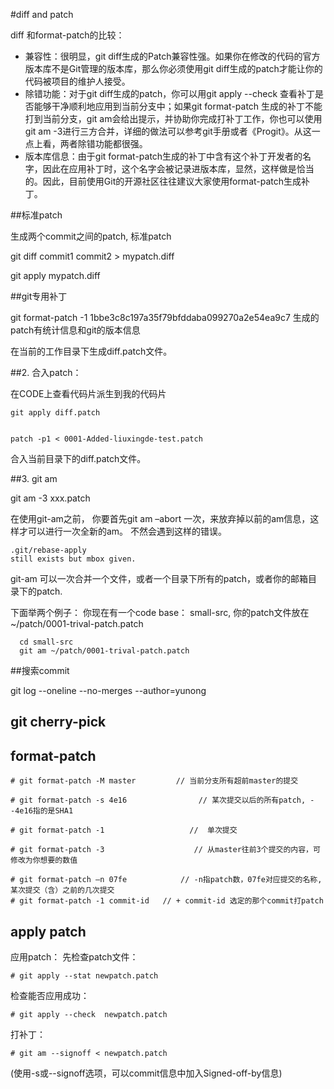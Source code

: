 

#diff and patch

diff 和format-patch的比较：

+    兼容性：很明显，git diff生成的Patch兼容性强。如果你在修改的代码的官方版本库不是Git管理的版本库，那么你必须使用git diff生成的patch才能让你的代码被项目的维护人接受。
+    除错功能：对于git diff生成的patch，你可以用git apply --check 查看补丁是否能够干净顺利地应用到当前分支中；如果git format-patch 生成的补丁不能打到当前分支，git am会给出提示，并协助你完成打补丁工作，你也可以使用git am -3进行三方合并，详细的做法可以参考git手册或者《Progit》。从这一点上看，两者除错功能都很强。
+    版本库信息：由于git format-patch生成的补丁中含有这个补丁开发者的名字，因此在应用补丁时，这个名字会被记录进版本库，显然，这样做是恰当的。因此，目前使用Git的开源社区往往建议大家使用format-patch生成补丁。





##标准patch


生成两个commit之间的patch, 标准patch

git diff commit1 commit2 > mypatch.diff



git apply mypatch.diff


##git专用补丁


git format-patch -1 1bbe3c8c197a35f79bfddaba099270a2e54ea9c7 生成的patch有统计信息和git的版本信息



在当前的工作目录下生成diff.patch文件。


##2. 合入patch：

在CODE上查看代码片派生到我的代码片

    git apply diff.patch  


    patch -p1 < 0001-Added-liuxingde-test.patch


合入当前目录下的diff.patch文件。

##3. git am

git am -3 xxx.patch


在使用git-am之前， 你要首先git am –abort 一次，来放弃掉以前的am信息，这样才可以进行一次全新的am。
不然会遇到这样的错误。

    .git/rebase-apply
    still exists but mbox given.

git-am 可以一次合并一个文件，或者一个目录下所有的patch，或者你的邮箱目录下的patch.

下面举两个例子：
你现在有一个code base： small-src, 你的patch文件放在~/patch/0001-trival-patch.patch

      cd small-src
      git am ~/patch/0001-trival-patch.patch



##搜索commit

git log --oneline --no-merges --author=yunong


## git cherry-pick


## format-patch


    # git format-patch -M master         // 当前分支所有超前master的提交

    # git format-patch -s 4e16                // 某次提交以后的所有patch, --4e16指的是SHA1

    # git format-patch -1                   //  单次提交

    # git format-patch -3                    // 从master往前3个提交的内容，可修改为你想要的数值

    # git format-patch –n 07fe            // -n指patch数，07fe对应提交的名称, 某次提交（含）之前的几次提交
    # git format-patch -1 commit-id   // + commit-id 选定的那个commit打patch


## apply patch

应用patch：
先检查patch文件：

    # git apply --stat newpatch.patch

检查能否应用成功：

    # git apply --check  newpatch.patch

打补丁：

    # git am --signoff < newpatch.patch

(使用-s或--signoff选项，可以commit信息中加入Signed-off-by信息)
